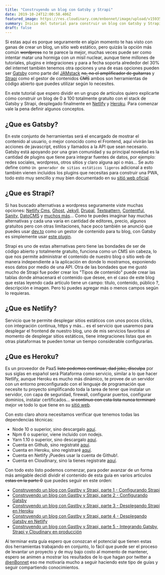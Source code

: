 ```yaml
---
title: "Construyendo un blog con Gatsby y Strapi"
date: 2019-10-24T12:00:58.406Z
featured_image: https://res.cloudinary.com/enbonnet/image/upload/v1593531991/jysxqbqpsaceys0mak0v.jpg
summary: Inicio del tutorial para construir un blog con Gatsby y Strapi, parte 0. Las definiciones de lo que puedes esperar de esta guía y los requisitos técnicos que necesitas par acompletarla
draft: false
---
```

Si estas aquí es porque seguramente en algún momento te has visto con ganas de crear un blog, un sitio web estático, pero quizás la opción más común ~~wordpress~~ no te parece la mejor, muchas veces puede ser como intentar matar una hormiga con un misil nuclear, aunque tiene millones de tutoriales, plugins e integraciones y para a fecha soporta alrededor del 30% del internet también tenemos otra opciones y una de esas opciones pueden ser [Gatsby](https://www.gatsbyjs.org) como parte del [JAMstack](https://jamstack.wtf/#what-is-jamstack) ~~no, no el amplificador de guitarras~~ y [Strapi](https://strapi.io/) como el gestor de contenidos ~~CMS~~ ambos son herramientas de código abierto que puedes utilizar según lo necesites.
 
En este tutorial que espero dividir en un grupo de artículos quiero explicarte cómo construir un blog de 0 a 100 totalmente gratuito con el stack de Gatsby y Strapi, desplegado finalmente en [Netlify](https://www.netlify.com/) y [Heroku](http://heroku.com). Para comenzar vale la pena definir algunos conceptos.
 
## ¿Que es Gatsby?
 
En este conjunto de herramientas será el encargado de mostrar el contenido al usuario, o mejor conocido como el Frontend, aquí vivirán las acciones de javascript, estilos y llamados a la API que sean necesario. Gatsby está apoyando por una gran comunidad y su principal novedad es la cantidad de plugins que tiene para integrar fuentes de datos, por ejemplo: redes sociales, wordpress, otros sitios y claro alguna api o más... Se auto define como `Un generador de sitios estáticos ligeros` adicional a esto también vienen incluidos los plugins que necesitas para construir una PWA, todo esto muy sencillo y muy bien documentado en su [sitió web oficial](https://www.gatsbyjs.org/docs/).
 
## ¿Que es Strapi?
 
Si has buscado alternativas a wordpress seguramente viste muchas opciones: [Netlify Cms](https://www.netlifycms.org/), [Ghost](https://ghost.org/), [Jekyll](https://jekyllrb.com/), [Drupal](https://www.drupal.org/), [Textpattern](https://textpattern.com/), [Contentful](https://www.contentful.com/), [Sanity](https://www.sanity.io/), [DatoCMS](https://www.datocms.com/) y [muchos más](https://www.gatsbyjs.org/docs/headless-cms/)... Como te puedes imaginar hay muchas alternativas y cada una varía en cantidad de editores, precio, algunos gratuitos pero con otras limitaciones, hace poco también se anunció que puedes usar [dev.to](https://dev.to) como un gestor de contenido para tu blog, con Gatsby es simplemente usar [este plugin](https://github.com/geocine/gatsby-source-dev).

Strapi es uno de estas alternativas pero tiene las bondades de ser de código abierto y totalmente gratuito, funciona como un CMS sin cabeza, lo que nos permite administrar el contenido de nuestro blog o sitio web de manera independiente a la aplicación en donde lo mostramos, exponiendo esos datos por medio de una API. Otra de las bondades que me gustó mucho de Strapi fue poder crear los "Tipos de contenido" puede crear las tablas donde almacenará el contenido que desee, en el caso de este blog que estas leyendo cada artículo tiene un campo: título, contenido, público ?, descripción e imagen. Pero tú puedes agregar más o menos campos según lo requieras.
 
## ¿Que es Netlify?
 
Servicio que te permite desplegar sitios estáticos con unos pocos clicks, con integración continua, https y más... es el servicio que usaremos para desplegar el frontend de nuestro blog, uno de mis servicios favoritos al momento de desplegar sitios estáticos, tiene integraciones listas que en otras plataformas te pueden tomar un tiempo considerable configurarlas.
 
## ¿Que es Heroku?
 
Es un proveedor de PaaS ~~listo podemos continuar, dad joke, disculpa~~ por sus siglas en español será Plataforma como servicio, similar a lo que hacer Netlify, aunque Heroku es mucho más dinámico, te provee de un servidor con un entorno preconfigurado con el lenguaje de programación que necesite tu proyecto simplificando toda la tarea de tener que instalar un servidor, con capa de seguridad, firewall, configurar puertos, configurar dominios, instalar certificados... ~~si continuo con esta lista nunca terminaré~~ mejor ve todo lo que tiene en su [sitió web](http://heroku.com).
 
Con esto claro ahora necesitamos verificar que tenemos todas las dependencias técnicas:


- Node 10 o superior, sino descargalo [aquí](https://nodejs.org/es/download/).
- Npm 6 o superior, viene incluido con nodejs.
- Yarn 1.10 o superior, sino descargalo [aquí](https://yarnpkg.com/lang/en/docs/install/).
- Cuenta en Github, sino registraté [aquí](https://github.com/join?source=header-home).
- Cuenta en Heroku, sino registraré [aquí](https://signup.heroku.com/).
- Cuenta en Netlify ¡Puedes usar la cuenta de Github!.
- Cuenta en Cloudinary, sino la tienes registrate [aquí](https://cloudinary.com/users/register/free).

Con todo esto listo podemos comenzar, para poder avanzar de un forma más amigable decidi dividir el contenido de esta guía en varios articulos ~~estas en la parte 0~~ que puedes seguir en este orden:

- [Construyendo un blog con Gastby y Strapi, parte 1 - Configurando Strapi](https://enbonnet.me/article/39/construyendo-un-blog-con-gastby-y-strapi-parte-1-configurando-strapi)
- [Construyendo un blog con Gastby y Strapi, parte 2 - Configurando Gatsby](https://enbonnet.me/article/40/construyendo-un-blog-con-gastby-y-strapi-parte-2-configurando-gatsby)
- [Construyendo un blog con Gastby y Strapi, parte 3 - Desplegando Strapi en Heroku](https://enbonnet.me/article/41/construyendo-un-blog-con-gastby-y-strapi-parte-3-desplegando-strapi-en-heroku)
- [Construyendo un blog con Gastby y Strapi, parte 4 - Desplegando Gatsby en Netlify](https://enbonnet.me/article/42/construyendo-un-blog-con-gastby-y-strapi-parte-4-desplegando-gatsby-en-netlify)
- [Construyendo un blog con Gastby y Strapi, parte 5 - Integrando Gatsby, Strapi y Cloudinary en producción](https://enbonnet.me/article/43/construyendo-un-blog-con-gastby-y-strapi-parte-5-integrando-gatsby-strapi-y-cloudinary-en-produccion)
 
Al terminar esta guía espero que conozcan el potencial que tienen estas dos herramientas trabajando en conjunto, lo fácil que puede ser el proceso de levantar un proyecto y de muy bajo costo al momento de mantener, espero se animen a mostrar los resultados de lo que hagan por twitter a [@enBonnet](https://twitter.com/enbonnet) eso me motivaría mucho a seguir haciendo este tipo de guías y seguir compartiendo conocimientos.
